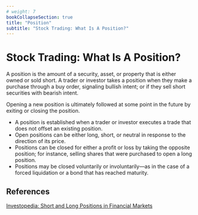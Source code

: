 ```yaml
---
# weight: 7
bookCollapseSection: true
title: "Position"
subtitle: "Stock Trading: What Is A Position?"
---
```


# Stock Trading: What Is A Position?

A position is the amount of a security, asset, or property that is either owned or sold short. A trader or investor takes a position when they make a purchase through a buy order, signaling bullish intent; or if they sell short securities with bearish intent.

Opening a new position is ultimately followed at some point in the future by exiting or closing the position.

- A position is established when a trader or investor executes a trade that does not offset an existing position.
- Open positions can be either long, short, or neutral in response to the direction of its price.
- Positions can be closed for either a profit or loss by taking the opposite position; for instance, selling shares that were purchased to open a long position.
- Positions may be closed voluntarily or involuntarily—as in the case of a forced liquidation or a bond that has reached maturity.

## References
[Investopedia: Short and Long Positions in Financial Markets](https://www.investopedia.com/terms/p/position.asp)
